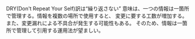DRY(Don't Repeat Your Self)訳は“繰り返さない”
意味は、一つの情報は一箇所で管理する。情報を複数の場所で使用すると、
変更に要する工数が増加する。また、変更漏れによる不具合が発生する可能性もある。
そのため、情報は一箇所で管理して引用する運用法が望ましい。
